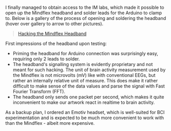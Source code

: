I finally managed to obtain access to the IM labs, which made it possible to open up the Mindflex headband and solder leads for the Arduino to clamp to. Below is a gallery of the process of opening and soldering the headband (hover over gallery to arrow to other pictures).

<blockquote class="imgur-embed-pub" lang="en" data-id="a/M5P9ZLk"><a href="//imgur.com/a/M5P9ZLk">Hacking the Mindflex Headband</a></blockquote><script async src="//s.imgur.com/min/embed.js" charset="utf-8"></script>

First impressions of the headband upon testing:

- Priming the headband for Arduino connection was surprisingly easy, requiring only 2 leads to solder.
- The headband's signalling system is evidently proprietary and not meant for such hacking. The unit of brain activity measurement used by the Mindflex is not microvolts (mV) like with conventional EEGs, but rather an internally relative unit of measure. This does make it rather difficult to make sense of the data values and parse the signal with Fast Fourier Transform (FFT).
- The headband only sends one packet per second, which makes it quite inconvenient to make our artwork react in realtime to brain activity.

As a backup plan, I ordered an Emotiv headset, which is well-suited for BCI experimentation and is expected to be much more convenient to work with than the Mindflex - albeit more expensive.
